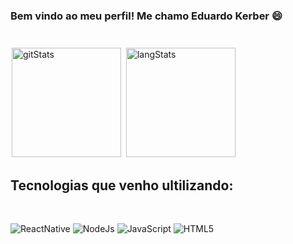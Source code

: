 ### Bem vindo ao meu perfil! Me chamo Eduardo Kerber 😄
#

[<img style="padding: 2px; height: 175px" src="https://github-readme-stats.vercel.app/api?username=EAKerber&show_icons=true&theme=github_dark" alt="gitStats">](https://github-readme-stats.vercel.app/api?username=EAKerber&show_icons=true&theme=github_dark)
[<img style="padding: 2px; height: 175px" src="https://github-readme-stats.vercel.app/api/top-langs/?username=EAKerber&layout=compact&theme=github_dark" alt="langStats" >](https://github-readme-stats.vercel.app/api/top-langs/?username=EAKerber&layout=compact&theme=github_dark)


## Tecnologias que venho ultilizando:
<br>

![ReactNative](https://img.shields.io/badge/React_Native-20232A?style=for-the-badge&logo=react&logoColor=61DAFB)
![NodeJs](https://img.shields.io/badge/Node.js-43853D?style=for-the-badge&logo=node.js&logoColor=white)
![JavaScript](https://img.shields.io/badge/JavaScript-F7DF1E?style=for-the-badge&logo=javascript&logoColor=black)
![HTML5](https://img.shields.io/badge/HTML5-E34F26?style=for-the-badge&logo=html5&logoColor=white)
